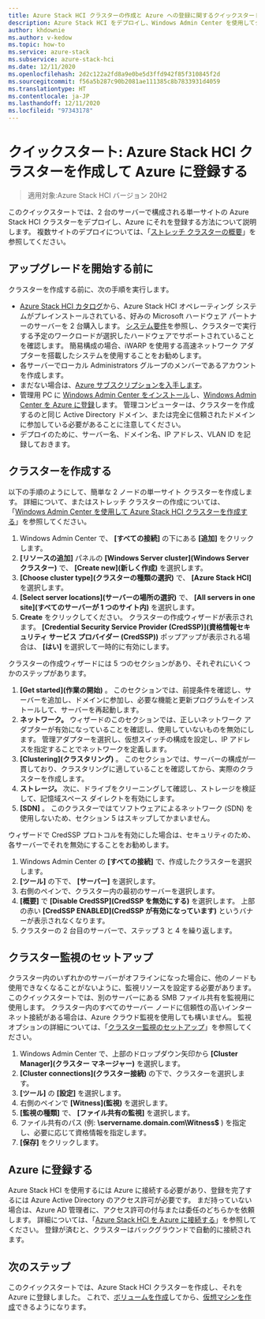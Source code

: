 ```yaml
---
title: Azure Stack HCI クラスターの作成と Azure への登録に関するクイックスタート
description: Azure Stack HCI をデプロイし、Windows Admin Center を使用してクラスターを作成して、それを Azure に登録する方法について説明します。
author: khdownie
ms.author: v-kedow
ms.topic: how-to
ms.service: azure-stack
ms.subservice: azure-stack-hci
ms.date: 12/11/2020
ms.openlocfilehash: 2d2c122a2fd8a9e0be5d3ffd942f85f310845f2d
ms.sourcegitcommit: f56a5b287c90b2081ae111385c8b7833931d4059
ms.translationtype: HT
ms.contentlocale: ja-JP
ms.lasthandoff: 12/11/2020
ms.locfileid: "97343178"
---
```

# <a name="quickstart-create-an-azure-stack-hci-cluster-and-register-it-with-azure"></a>クイックスタート: Azure Stack HCI クラスターを作成して Azure に登録する

> 適用対象:Azure Stack HCI バージョン 20H2

このクイックスタートでは、2 台のサーバーで構成される単一サイトの Azure Stack HCI クラスターをデプロイし、Azure にそれを登録する方法について説明します。 複数サイトのデプロイについては、「[ストレッチ クラスターの概要](../concepts/stretched-clusters.md)」を参照してください。

## <a name="before-you-start"></a>アップグレードを開始する前に

クラスターを作成する前に、次の手順を実行します。

* [Azure Stack HCI カタログ](https://hcicatalog.azurewebsites.net)から、Azure Stack HCI オペレーティング システムがプレインストールされている、好みの Microsoft ハードウェア パートナーのサーバーを 2 台購入します。 [システム要件](../concepts/system-requirements.md)を参照し、クラスターで実行する予定のワークロードが選択したハードウェアでサポートされていることを確認します。 簡易構成の場合、iWARP を使用する高速ネットワーク アダプターを搭載したシステムを使用することをお勧めします。
* 各サーバーでローカル Administrators グループのメンバーであるアカウントを作成します。
* まだない場合は、[Azure サブスクリプションを入手します](https://azure.microsoft.com/)。
* 管理用 PC に [Windows Admin Center をインストール](/windows-server/manage/windows-admin-center/deploy/install)し、[Windows Admin Center を Azure に登録](../manage/register-windows-admin-center.md)します。 管理コンピューターは、クラスターを作成するのと同じ Active Directory ドメイン、または完全に信頼されたドメインに参加している必要があることに注意してください。
* デプロイのために、サーバー名、ドメイン名、IP アドレス、VLAN ID を記録しておきます。

## <a name="create-the-cluster"></a>クラスターを作成する

以下の手順のようにして、簡単な 2 ノードの単一サイト クラスターを作成します。 詳細について、またはストレッチ クラスターの作成については、「[Windows Admin Center を使用して Azure Stack HCI クラスターを作成する](create-cluster.md)」を参照してください。

1. Windows Admin Center で、 **[すべての接続]** の下にある **[追加]** をクリックします。
1. **[リソースの追加]** パネルの **[Windows Server cluster]\(Windows Server クラスター\)** で、 **[Create new]\(新しく作成\)** を選択します。
1. **[Choose cluster type]\(クラスターの種類の選択\)** で、 **[Azure Stack HCI]** を選択します。
1. **[Select server locations]\(サーバーの場所の選択\)** で、 **[All servers in one site]\(すべてのサーバーが 1 つのサイト内\)** を選択します。
1. **Create** をクリックしてください。 クラスターの作成ウィザードが表示されます。 **[Credential Security Service Provider (CredSSP)]\(資格情報セキュリティ サービス プロバイダー (CredSSP)\)** ポップアップが表示される場合は、 **[はい]** を選択して一時的に有効にします。 

クラスターの作成ウィザードには 5 つのセクションがあり、それぞれにいくつかのステップがあります。

1. **[Get started]\(作業の開始\)** 。 このセクションでは、前提条件を確認し、サーバーを追加し、ドメインに参加し、必要な機能と更新プログラムをインストールして、サーバーを再起動します。 
2. **ネットワーク。** ウィザードのこのセクションでは、正しいネットワーク アダプターが有効になっていることを確認し、使用していないものを無効にします。 管理アダプターを選択し、仮想スイッチの構成を設定し、IP アドレスを指定することでネットワークを定義します。
3. **[Clustering]\(クラスタリング\)** 。 このセクションでは、サーバーの構成が一貫しており、クラスタリングに適していることを確認してから、実際のクラスターを作成します。
4. **ストレージ。** 次に、ドライブをクリーニングして確認し、ストレージを検証して、記憶域スペース ダイレクトを有効にします。
5. **[SDN]** 。 このクラスターではてソフトウェアによるネットワーク (SDN) を使用しないため、セクション 5 はスキップしてかまいません。

ウィザードで CredSSP プロトコルを有効にした場合は、セキュリティのため、各サーバーでそれを無効にすることをお勧めします。

1. Windows Admin Center の **[すべての接続]** で、作成したクラスターを選択します。
1. **[ツール]** の下で、 **[サーバー]** を選択します。
1. 右側のペインで、クラスター内の最初のサーバーを選択します。
1. **[概要]** で **[Disable CredSSP]\(CredSSP を無効にする\)** を選択します。 上部の赤い **[CredSSP ENABLED]\(CredSSP が有効になっています\)** というバナーが表示されなくなります。
1. クラスターの 2 台目のサーバーで、ステップ 3 と 4 を繰り返します。

## <a name="set-up-a-cluster-witness"></a>クラスター監視のセットアップ

クラスター内のいずれかのサーバーがオフラインになった場合に、他のノードも使用できなくなることがないように、監視リソースを設定する必要があります。 このクイックスタートでは、別のサーバーにある SMB ファイル共有を監視用に使用します。 クラスター内のすべてのサーバー ノードに信頼性の高いインターネット接続がある場合は、Azure クラウド監視を使用しても構いません。 監視オプションの詳細については、「[クラスター監視のセットアップ](witness.md)」を参照してください。

1. Windows Admin Center で、上部のドロップダウン矢印から **[Cluster Manager]\(クラスター マネージャー\)** を選択します。
1. **[Cluster connections]\(クラスター接続\)** の下で、クラスターを選択します。
1. **[ツール]** の **[設定]** を選択します。
1. 右側のペインで **[Witness]\(監視\)** を選択します。
1. **[監視の種類]** で、 **[ファイル共有の監視]** を選択します。
1. ファイル共有のパス (例: **\\servername.domain.com\Witness$** ) を指定し、必要に応じて資格情報を指定します。
1. **[保存]** をクリックします。

## <a name="register-with-azure"></a>Azure に登録する

Azure Stack HCI を使用するには Azure に接続する必要があり、登録を完了するには Azure Active Directory のアクセス許可が必要です。 まだ持っていない場合は、Azure AD 管理者に、アクセス許可の付与または委任のどちらかを依頼します。 詳細については、「[Azure Stack HCI を Azure に接続する](register-with-azure.md)」を参照してください。 登録が済むと、クラスターはバックグラウンドで自動的に接続されます。

## <a name="next-steps"></a>次のステップ

このクイックスタートでは、Azure Stack HCI クラスターを作成し、それを Azure に登録しました。 これで、[ボリュームを作成](../manage/create-volumes.md)してから、[仮想マシンを作成](../manage/vm.md)できるようになります。